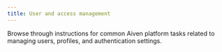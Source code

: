 ```yaml
---
title: User and access management
---
```


Browse through instructions for common Aiven platform tasks related to
managing users, profiles, and authentication settings.
